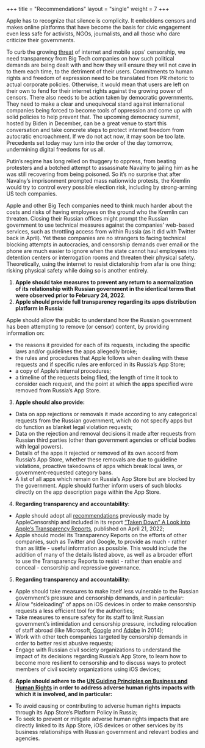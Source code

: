 +++
title = "Recommendations"
layout = "single"
weight = 7
+++

Apple has to recognize that silence is complicity. It emboldens censors and makes online platforms that have become the basis for civic engagement even less safe for activists, NGOs, journalists, and all those who dare criticize their governments.

To curb the growing [threat](https://www.aljazeera.com/opinions/2021/11/1/why-are-google-and-apple-still-silent-on-russia-censorship) of internet and mobile apps’ censorship, we need transparency from Big Tech companies on how such political demands are being dealt with and how they will ensure they will not cave in to them each time, to the detriment of their users. Commitments to human rights and freedom of expression need to be translated from PR rhetoric to actual corporate policies. Otherwise, it would mean that users are left on their own to fend for their internet rights against the growing power of censors. There also needs to be action taken by democratic governments. They need to make a clear and unequivocal stand against international companies being forced to become tools of oppression and come up with solid policies to help prevent that. The upcoming democracy summit, hosted by Biden in December, can be a great venue to start this conversation and take concrete steps to protect internet freedom from autocratic encroachment. If we do not act now, it may soon be too late. Precedents set today may turn into the order of the day tomorrow, undermining digital freedoms for us all.

Putin’s regime has long relied on thuggery to oppress, from beating protesters and a botched attempt to assassinate Navalny to jailing him as he was still recovering from being poisoned. So it’s no surprise that after Navalny’s imprisonment prompted mass nationwide protests, the Kremlin would try to control every possible election risk, including by strong-arming US tech companies.

Apple and other Big Tech companies need to think much harder about the costs and risks of having employees on the ground who the Kremlin can threaten. Closing their Russian offices might prompt the Russian government to use technical measures against the companies’ web-based services, such as throttling access from within Russia (as it did with Twitter back in April). Yet these companies are no strangers to facing technical blocking attempts in autocracies, and censorship demands over email or the phone are much easier to ignore when the state cannot haul employees into detention centers or interrogation rooms and threaten their physical safety. Theoretically, using the internet to resist dictatorship from afar is one thing; risking physical safety while doing so is another entirely.

1. **Apple should take measures to prevent any return to a normalization of its relationship with Russian government in the identical terms that were observed prior to February 24, 2022**.
2. **Apple should provide full transparency regarding its apps distribution platform in Russia**:

Apple should allow the public to understand how the Russian government has been attempting to remove (or censor) content, by providing information on:

- the reasons it provided for each of its requests, including the specific laws and/or guidelines the apps allegedly broke; 
- the rules and procedures that Apple follows when dealing with these requests and if specific rules are enforced in its Russia’s App Store;
- a copy of Apple’s internal procedures;
- a timeline of the requests being filed, the length of time it took to consider each request, and the point at which the apps specified were removed from Russia’s App Store.

3. **Apple should also provide:**

- Data on app rejections or removals it made according to any categorical requests from the Russian government, which do not specify apps but do function as blanket legal violation requests;
- Data on the rejection and removal decisions it made after requests from Russian third parties (other than government agencies or official bodies with legal powers).
- Details of the apps it rejected or removed of its own accord from Russia’s App Store, whether these removals are due to guideline violations, proactive takedowns of apps which break local laws, or government-requested category bans.
- A list of all apps which remain on Russia’s App Store but are blocked by the government. Apple should further inform users of such blocks directly on the app description page within the App Store.

4. **Regarding transparency and accountability**:

- Apple should adopt all [recommendations](https://applecensorship.com/taken-down-a-look-into-apples-transparency-reports/#Download-the-Report) previously made by AppleCensorship and included in its report [“Taken Down” A Look into Apple’s Transparency Reports](https://applecensorship.com/wp-content/uploads/2022/04/AppleCensorships-Taken-Down-Report-Digital.pdf), published on April 21, 2022;
- Apple should model its Transparency Reports on the efforts of other companies, such as Twitter and Google, to provide as much - rather than as little - useful information as possible. This would include the addition of many of the details listed above, as well as a broader effort to use the Transparency Reports to resist - rather than enable and conceal - censorship and repressive governance.

5. **Regarding transparency and accountability:**

- Apple should take measures to make itself less vulnerable to the Russian government’s pressure and censorship demands, and in particular:
- Allow “sideloading” of apps on iOS devices in order to make censorship requests a less efficient tool for the authorities;
- Take measures to ensure safety for its staff to limit Russian government’s intimidation and censorship pressure, including relocation of staff abroad (like Microsoft, [Google](https://www.wsj.com/articles/google-to-shut-engineering-office-in-russia-1418342838?mod=wsj_nview_latest) and [Adobe](https://www.economist.com/europe/2014/10/04/on-the-edge-of-recession) in 2014);
- Work with other tech companies targeted by censorship demands in order to better resist abusive requests;
- Engage with Russian civil society organizations to understand the impact of its decisions regarding Russia’s App Store, to learn how to become more resilient to censorship and to discuss ways to protect members of civil society organizations using iOS devices;

6. **Apple should adhere to the [UN Guiding Principles on Business and Human Rights](https://www.ohchr.org/sites/default/files/documents/publications/guidingprinciplesbusinesshr_en.pdf) in order to address adverse human rights impacts with which it is involved, and in particular:**

- To avoid causing or contributing to adverse human rights impacts through its App Store’s Platform Policy in Russia;
- To seek to prevent or mitigate adverse human rights impacts that are directly linked to its App Store, iOS devices or other services by its business relationships with Russian government and relevant bodies and agencies.